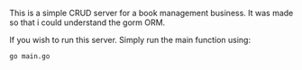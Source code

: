 This is a simple CRUD server for a book management business. It was made so that i could understand the gorm ORM.

If you wish to run this server. Simply run the main function using:

```bash
go main.go
```
